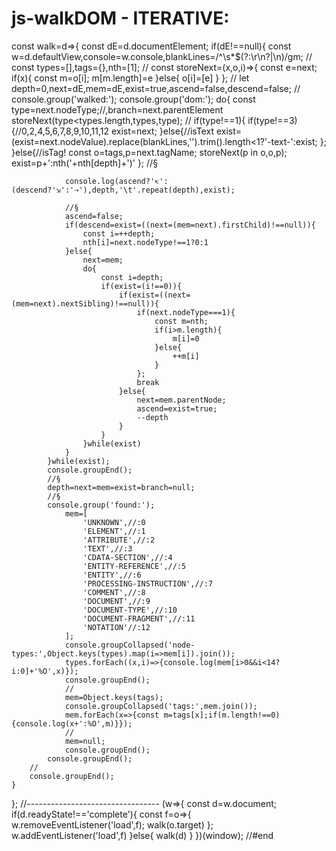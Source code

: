 # js-walkDOM - ITERATIVE:

const walk=d=>{
	const dE=d.documentElement;
	if(dE!==null){
		const w=d.defaultView,console=w.console,blankLines=/^\s*$(?:\r\n?|\n)/gm;
		//
		const types=[],tags={},nth=[1];
		//
		const storeNext=(x,o,i)=>{
			const e=next;
			if(x){
				const m=o[i];
				m[m.length]=e
			}else{
				o[i]=[e]
			}
		};
		//
		let depth=0,next=dE,mem=dE,exist=true,ascend=false,descend=false;
		//
		console.group('walked:');
			console.group('dom:');
			do{
				const type=next.nodeType;//,branch=next.parentElement
				storeNext(type<types.length,types,type);
				//
				if(type!==1){
					if(type!==3){//0,2,4,5,6,7,8,9,10,11,12
						exist=next;
					}else{//isText
						exist=(exist=next.nodeValue).replace(blankLines,'').trim().length<1?'-text-':exist;
					};
				}else{//isTag!
					const o=tags,p=next.tagName;
					storeNext(p in o,o,p);
					exist=p+':nth('+nth[depth]+')'
				};
				//§

				console.log(ascend?'↸':(descend?'⇲':'⇢'),depth,'\t'.repeat(depth),exist);

				//§
				ascend=false;
				if(descend=exist=((next=(mem=next).firstChild)!==null)){
					const i=++depth;
					nth[i]=next.nodeType!==1?0:1
				}else{
					next=mem;
					do{
						const i=depth;
						if(exist=(i!==0)){
							if(exist=((next=(mem=next).nextSibling)!==null)){
								if(next.nodeType===1){
									const m=nth;
									if(i>m.length){
										m[i]=0
									}else{
										++m[i]
									}
								};
								break
							}else{
								next=mem.parentNode;
								ascend=exist=true;
								--depth
							}
						}
					}while(exist)
				}
			}while(exist);
			console.groupEnd();
			//§
			depth=next=mem=exist=branch=null;
			//§
			console.group('found:');
				mem=[
					'UNKNOWN',//:0
					'ELEMENT',//:1
					'ATTRIBUTE',//:2
					'TEXT',//:3
					'CDATA-SECTION',//:4
					'ENTITY-REFERENCE',//:5
					'ENTITY',//:6
					'PROCESSING-INSTRUCTION',//:7
					'COMMENT',//:8
					'DOCUMENT',//:9
					'DOCUMENT-TYPE',//:10
					'DOCUMENT-FRAGMENT',//:11
					'NOTATION'//:12
				];
				console.groupCollapsed('node-types:',Object.keys(types).map(i=>mem[i]).join());
				types.forEach((x,i)=>{console.log(mem[i>0&&i<14?i:0]+'%O',x)});
				console.groupEnd();
				//
				mem=Object.keys(tags);
				console.groupCollapsed('tags:',mem.join());
				mem.forEach(x=>{const m=tags[x];if(m.length!==0){console.log(x+':%O',m)}});
				//
				mem=null;
				console.groupEnd();
			console.groupEnd();
		//
		console.groupEnd();
	}
};
//---------------------------------
(w=>{
	const d=w.document;
	if(d.readyState!=='complete'){
		const f=o=>{
			w.removeEventListener('load',f);
			walk(o.target)
		};
		w.addEventListener('load',f)
	}else{
		walk(d)
	}
})(window);
//#end
